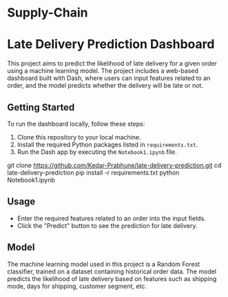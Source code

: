 # Supply-Chain
# Late Delivery Prediction Dashboard

This project aims to predict the likelihood of late delivery for a given order using a machine learning model. The project includes a web-based dashboard built with Dash, where users can input features related to an order, and the model predicts whether the delivery will be late or not.

## Getting Started

To run the dashboard locally, follow these steps:

1. Clone this repository to your local machine.
2. Install the required Python packages listed in `requirements.txt`.
3. Run the Dash app by executing the `Notebook1.ipynb` file.

git clone https://github.com/Kedar-Prabhune/late-delivery-prediction.git
cd late-delivery-prediction
pip install -r requirements.txt
python Notebook1.ipynb


## Usage

- Enter the required features related to an order into the input fields.
- Click the "Predict" button to see the prediction for late delivery.

## Model

The machine learning model used in this project is a Random Forest classifier, trained on a dataset containing historical order data. The model predicts the likelihood of late delivery based on features such as shipping mode, days for shipping, customer segment, etc.
